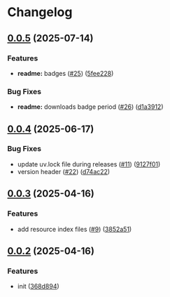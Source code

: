 # Changelog

## [0.0.5](https://github.com/sumup/sumup-py/compare/v0.0.4...v0.0.5) (2025-07-14)


### Features

* **readme:** badges ([#25](https://github.com/sumup/sumup-py/issues/25)) ([5fee228](https://github.com/sumup/sumup-py/commit/5fee228f07cc03ace06a8102d522900c3b31301d))


### Bug Fixes

* **readme:** downloads badge period ([#26](https://github.com/sumup/sumup-py/issues/26)) ([d1a3912](https://github.com/sumup/sumup-py/commit/d1a3912034ae7749f6fe4fef1eebe16df33765a5))

## [0.0.4](https://github.com/sumup/sumup-py/compare/v0.0.3...v0.0.4) (2025-06-17)


### Bug Fixes

* update uv.lock file during releases ([#11](https://github.com/sumup/sumup-py/issues/11)) ([9127f01](https://github.com/sumup/sumup-py/commit/9127f01dae3f98e9ae37e39247d7fc6d1d6d91a0))
* version header ([#22](https://github.com/sumup/sumup-py/issues/22)) ([d74ac22](https://github.com/sumup/sumup-py/commit/d74ac223f78bb2c660e2898d558af9584c731483))

## [0.0.3](https://github.com/sumup/sumup-py/compare/v0.0.2...v0.0.3) (2025-04-16)


### Features

* add resource index files ([#9](https://github.com/sumup/sumup-py/issues/9)) ([3852a51](https://github.com/sumup/sumup-py/commit/3852a5160365f4dee5a75b3e0341b85d7a468fb5))

## [0.0.2](https://github.com/sumup/sumup-py/compare/v0.0.1...v0.0.2) (2025-04-16)


### Features

* init ([368d894](https://github.com/sumup/sumup-py/commit/368d894de2b75deefae8f9f0efdaaf212c73683c))
